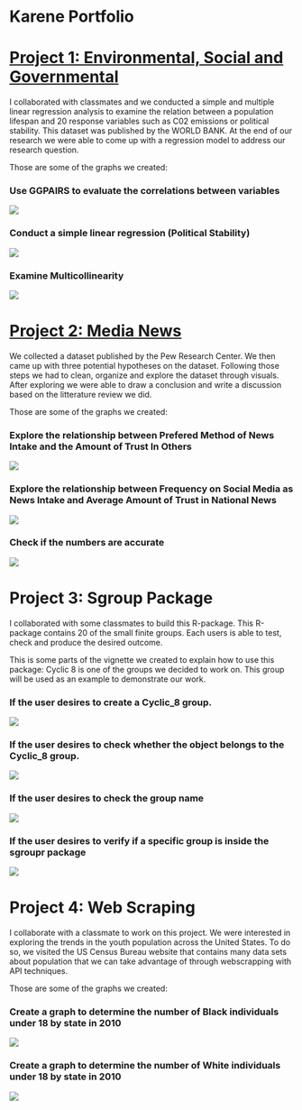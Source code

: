 # Karene Portfolio

# [Project 1: Environmental, Social and Governmental](https://github.com/Karene123/ESG-Project)

I collaborated with classmates and we conducted a simple and multiple linear regression analysis to examine the relation between a population lifespan and 20 response variables such as C02 emissions or political stability. This dataset was published by the WORLD BANK. At the end of our research we were able to come up with a regression model to address our research question.  

Those are some of the graphs we created:

### Use GGPAIRS to evaluate the correlations between variables 
![](/images/Screenshot%202022-05-18%20003222.png)

### Conduct a simple linear regression (Political Stability)
![](/images/Screenshot%202022-05-18%20003536.png)

### Examine Multicollinearity
![](/images/Screenshot%202022-05-18%20012043.png)

# [Project 2: Media News](https://github.com/Karene123/Media-New-Project)

We collected a dataset published by the Pew Research Center. We then came up with three potential hypotheses on the dataset. Following those steps we had to clean, organize and explore the dataset through visuals. After exploring we were able to draw a conclusion and write a discussion based on the litterature review we did. 

Those are some of the graphs we created:

### Explore the relationship between Prefered Method of News Intake and the Amount of Trust In Others
![](/images/Screenshot%202022-05-18%20020456.png)

### Explore the relationship between Frequency on Social Media as News Intake and Average Amount of Trust in National News 
![](images/Screenshot%202022-05-18%20020552.png)

### Check if the numbers are accurate
![](/images/Screenshot%202022-05-18%20020532.png)

# Project 3: Sgroup Package
I collaborated with some classmates to build this R-package.
This R-package contains 20 of the small finite groups. Each users is able to test, check and produce the desired outcome.

This is some parts of the vignette we created to explain how to use this package:
Cyclic 8 is one of the groups we decided to work on. This group will be used as an example to demonstrate our work.

### If the user desires to create a Cyclic_8 group.
![](/images/Screenshot%202022-05-18%20025604.png)

### If the user desires to check whether the object belongs to the Cyclic_8 group. 
![](/images/Screenshot%202022-05-18%20025023.png)

### If the user desires to check the group name
![](/images/Screenshot%202022-05-18%20025038.png)

### If the user desires to verify if a specific group is inside the sgroupr package
![](/images/Screenshot%202022-05-18%20025109.png)

# Project 4: Web Scraping 
I collaborate with a classmate to work on this project.
We were interested in exploring the trends in the youth population across the United States. To do so, we visited the US Census Bureau website that contains many data sets about population that we can take advantage of through webscrapping with API techniques.

Those are some of the graphs we created:

### Create a graph to determine the number of Black individuals under 18 by state in 2010
![](https://github.com/Karene123/Karene-Portfolio/blob/main/Screenshot%202022-05-18%20030849.png)

### Create a graph to determine the number of White individuals under 18 by state in 2010
![](https://github.com/Karene123/Karene-Portfolio/blob/main/Screenshot%202022-05-18%20031010.png)



